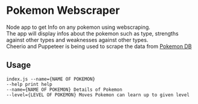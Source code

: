 # Pokemon Webscraper

Node app to get Info on any pokemon using webscraping.  
The app will display infos about the pokemon such as type, strengths against other types and weaknesses against other types.  
Cheerio and Puppeteer is being used to scrape the data from [Pokemon DB](https://pokemondb.net/)  
  
## Usage

```
index.js --name={NAME OF POKEMON}  
--help print help  
--name={NAME OF POKEMON} Details of Pokemon  
--level={LEVEL OF POKEMON} Moves Pokemon can learn up to given level
```
